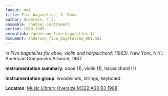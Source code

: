 ```yaml
---
layout: mei
title: Five bagatelles, I. Boea
author: Anderson, T.J.
ensemble: chamber-instrument
period: 1960-1969
permalink: /anderson-five-bagatelles-I/
document: anderson_five_bagatelles_001.mei
---
```


In *Five bagatelles for oboe, violin and harpsichord: (1963).* New York, N.Y.: American Composers Alliance, 1987.

**Instrumentation summary**: oboe (1), violin (1), harpsichord (1) 

**Instrumentation group**: woodwinds, strings, keyboard

**Location**: <a href="https://tufts-primo.hosted.exlibrisgroup.com/permalink/f/bnf7qa/01TUN_ALMA2194856370003851" target="_blank">Music Library Oversize M322.A68 B3 1988</a>
